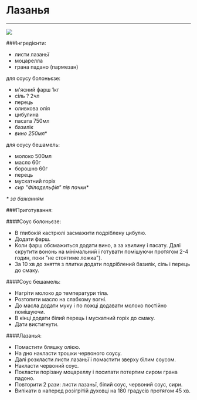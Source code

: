# Лазанья
-----
![](.jpg)

###Інгредієнти:
- листи лазаньї
- моцарелла
- грана падано (пармезан)

для соусу болоньєзе:
- м'ясний фарш 1кг
- сіль ? 2чл
- перець
- оливкова олія
- цибулина
- пасата 750мл
- базилік
- _вино 250мл_*

для соусу бешамель:
- молоко 500мл
- масло 60г
- борошно 60г
- перець
- мускатний горіх
- _сир "Філадельфія" пів пачки_*

_* за бажанням_

###Приготування:

####Cоус болоньєзе:

- В глибокій кастрюлі засмажити подріблену цибулю.
- Додати фарш.
- Коли фарш обсмажиться додати вино, а за хвилину і пасату. Далі скрутити вононь на мінімальний і готувати помішуючи протягом 2-4 годин, поки "не стоятиме ложка").
- За 10 хв до зняття з плитки додати подріблений базилік, сіль і перець до смаку.

####Cоус бешамель:
- Нагріти молоко до температури тіла.
- Розтопити масло на слабкому вогні.
- До масла додати муку і по ложці додавати молоко постійно помішуючи.
- В кінці додати білий перець і мускатний горіх до смаку.
- Дати вистигнути.

####Лазанья:
- Помастити бляшку олією.
- На дно накласти трошки червоного соусу.
- Далі розкласти листи лазаньї і помастити зверху білим соусом.
- Накласти червоний соус.
- Покласти порізану моцареллу і посипати потертим сиром грана падоно.
- Повторити 2 рази: листи лазаньї, білий соус, червоний соус, сири.
- Випікати в наперед розігрітій духовці на 180 градусів протягом 45 хв.


